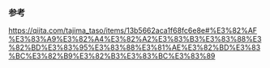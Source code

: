 ### 参考
https://qiita.com/tajima_taso/items/13b5662aca1f68fc6e8e#%E3%82%AF%E3%83%A9%E3%82%A4%E3%82%A2%E3%83%B3%E3%83%88%E3%82%BD%E3%83%95%E3%83%88%E3%81%AE%E3%82%BD%E3%83%BC%E3%82%B9%E3%82%B3%E3%83%BC%E3%83%89
